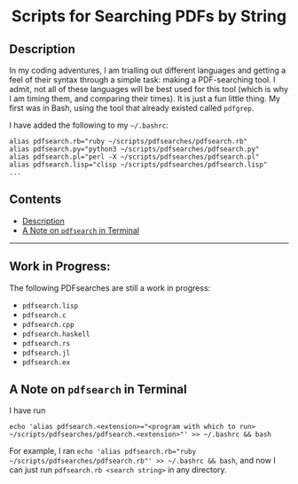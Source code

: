 <h1 align="center">
Scripts for Searching PDFs by String
</h1>


## Description
In my coding adventures, I am trialling out different languages and getting a feel of their syntax through a simple task: making a PDF-searching tool.  I admit, not all of these languages will be best used for this tool (which is why I am timing them, and comparing their times).  It is just a fun little thing.  My first was in Bash, using the tool that already existed called `pdfgrep`.

I have added the following to my `~/.bashrc`:
```
alias pdfsearch.rb="ruby ~/scripts/pdfsearches/pdfsearch.rb"
alias pdfsearch.py="python3 ~/scripts/pdfsearches/pdfsearch.py"
alias pdfsearch.pl="perl -X ~/scripts/pdfsearches/pdfsearch.pl"
alias pdfsearch.lisp="clisp ~/scripts/pdfsearches/pdfsearch.lisp"
...
```

## Contents
- [Description](#description)
- [A Note on `pdfsearch` in Terminal](#a-note-on-pdfsearch-in-terminal)

---

## Work in Progress:
The following PDFsearches are still a work in progress:
 - `pdfsearch.lisp`
 - `pdfsearch.c`
 - `pdfsearch.cpp`
 - `pdfsearch.haskell`
 - `pdfsearch.rs`
 - `pdfsearch.jl`
 - `pdfsearch.ex`

## A Note on `pdfsearch` in Terminal

I have run
```
echo 'alias pdfsearch.<extension>="<program with which to run> ~/scripts/pdfsearches/pdfsearch.<extension>"' >> ~/.bashrc && bash
```
For example, I ran `echo 'alias pdfsearch.rb="ruby ~/scripts/pdfsearches/pdfsearch.rb"' >> ~/.bashrc && bash`, and now I can just run `pdfsearch.rb <search string>` in any directory.
